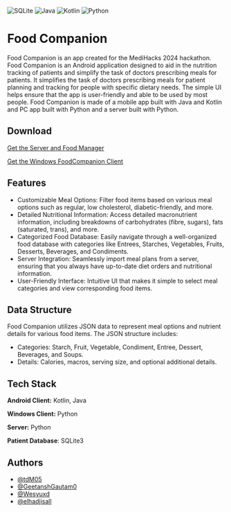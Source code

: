 ![SQLite](https://img.shields.io/badge/sqlite-%2307405e.svg?style=for-the-badge&logo=sqlite&logoColor=white)
![Java](https://img.shields.io/badge/java-%23ED8B00.svg?style=for-the-badge&logo=openjdk&logoColor=white)
![Kotlin](https://img.shields.io/badge/kotlin-%237F52FF.svg?style=for-the-badge&logo=kotlin&logoColor=white)
![Python](https://img.shields.io/badge/python-3670A0?style=for-the-badge&logo=python&logoColor=ffdd54)

# Food Companion

Food Companion is an app created for the MediHacks 2024 hackathon. Food Companion is an Android application designed to aid in the  nutrition tracking of patients and simplify the task of doctors prescribing meals for patients. It simplifies the task of doctors prescribing meals for patient planning and tracking for people with specific dietary needs. The simple UI helps ensure that the app is user-friendly and able to be used by most people. Food Companion is made of a mobile app built with Java and Kotlin and PC app built with Python and a server built with Python.


## Download
[Get the Server and Food Manager](https://github.com/tdM05/FoodCompanion/releases/tag/%23server)

[Get the Windows FoodCompanion Client](https://github.com/tdM05/FoodCompanion/releases/tag/%23winclient)


## Features
- Customizable Meal Options: Filter food items based on various meal options such as regular, low cholesterol, diabetic-friendly, and more.
- Detailed Nutritional Information: Access detailed macronutrient information, including breakdowns of carbohydrates (fibre, sugars), fats (saturated, trans), and more.
- Categorized Food Database: Easily navigate through a well-organized food database with categories like Entrees, Starches, Vegetables, Fruits, Desserts, Beverages, and Condiments.
- Server Integration: Seamlessly import meal plans from a server, ensuring that you always have up-to-date diet orders and nutritional information.
- User-Friendly Interface: Intuitive UI that makes it simple to select meal categories and view corresponding food items.
## Data Structure

Food Companion utilizes JSON data to represent meal options and nutrient details for various food items. The JSON structure includes:

- Categories: Starch, Fruit, Vegetable, Condiment, Entree, Dessert, Beverages, and Soups.
- Details: Calories, macros, serving size, and optional additional details.
## Tech Stack

**Android Client:** Kotlin, Java

**Windows Client:** Python

**Server:**  Python

**Patient Database**: SQLite3 


## Authors

- [@tdM05](https://www.github.com/tdM05)
- [@GeetanshGautam0](https://www.github.com/GeetanshGautam0)
- [@Wesyuxd](https://www.github.com/Wesyuxd)
- [@elhadjisall](https://www.github.com/elhadjisall)


